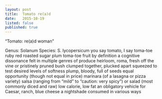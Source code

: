 ```yaml
---
layout: post
title:  Tomato re(a)d
date:   2015-10-19
listed: false
published: true
---
```

“Tomato: re(a)d woman”

Genus: Solanum
Species: S. lycopersicum
you say tomato, I say toma-toe
ruby red roasted 
sugar plum toma-toe
fruit by definition
a cognitive dissonance felt
in multiple genres of produce
heirloom, roma, fresh off the vine
or pristinely pruned bush
clumped together, plucked apart
squeezed to test desired levels of 
softness
plump, bloody, full of seeds
equal opportunity (though not equal in 
price) 
marinara (of a lasagna or pizza variety)
salsa (ranging from “mild” to 
“caution: very spicy”)
or salad (most commonly diced and raw)
low calorie, low fat
an obligatory vehicle for 
Caesar, ranch, blue cheese
a nightshade
consumed in various ways